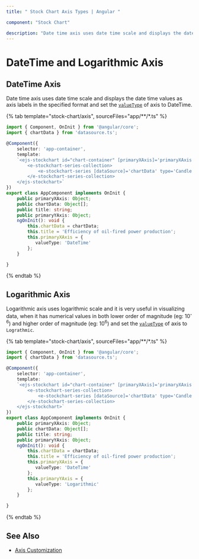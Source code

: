 ```yaml
---
title: " Stock Chart Axis Types | Angular "

component: "Stock Chart"

description: "Date time axis uses date time scale and displays the date time values as axis labels in the specified format. "
---
```

<!-- markdownlint-disable MD036 -->

# DateTime and Logarithmic Axis

## DateTime Axis

Date time axis uses date time scale and displays the date time values as axis labels in the specified format and set the [`valueType`](../api/stock-chart/stockChartAxisModel/#valuetype) of axis to DateTime.

{% tab template="stock-chart/axis", sourceFiles="app/**/*.ts" %}

```typescript
import { Component, OnInit } from '@angular/core';
import { chartData } from 'datasource.ts';

@Component({
    selector: 'app-container',
    template:
    `<ejs-stockchart id="chart-container" [primaryXAxis]='primaryXAxis'[primaryYAxis]='primaryYAxis' [title]='title'>
        <e-stockchart-series-collection>
            <e-stockchart-series [dataSource]='chartData' type='Candle' xName='date' yName='open' name='India' width=2 ></e-stockchart-series>
        </e-stockchart-series-collection>
    </ejs-stockchart>`
})
export class AppComponent implements OnInit {
    public primaryXAxis: Object;
    public chartData: Object[];
    public title: string;
    public primaryYAxis: Object;
    ngOnInit(): void {
        this.chartData = chartData;
        this.title = 'Efficiency of oil-fired power production';
        this.primaryXAxis = {
           valueType: 'DateTime'
        };
    }

}
```

{% endtab %}

## Logarithmic Axis

<!-- markdownlint-disable MD033 -->

Logarithmic axis uses logarithmic scale and it is very useful in visualizing data, when it has numerical values in both lower order of magnitude (eg: 10<sup>-6</sup>) and higher order of magnitude (eg: 10<sup>6</sup>) and set the [`valueType`](../api/stock-chart/stockChartAxisModel/#valuetype) of axis to `Lograthmic`.

{% tab template="stock-chart/axis", sourceFiles="app/**/*.ts" %}

```typescript
import { Component, OnInit } from '@angular/core';
import { chartData } from 'datasource.ts';

@Component({
    selector: 'app-container',
    template:
    `<ejs-stockchart id="chart-container" [primaryXAxis]='primaryXAxis'[primaryYAxis]='primaryYAxis' [title]='title'>
        <e-stockchart-series-collection>
            <e-stockchart-series [dataSource]='chartData' type='Candle' xName='date' yName='open' name='India' width=2 ></e-stockchart-series>
        </e-stockchart-series-collection>
    </ejs-stockchart>`
})
export class AppComponent implements OnInit {
    public primaryXAxis: Object;
    public chartData: Object[];
    public title: string;
    public primaryYAxis: Object;
    ngOnInit(): void {
        this.chartData = chartData;
        this.title = 'Efficiency of oil-fired power production';
        this.primaryXAxis = {
           valueType: 'DateTime'
        };
        this.primaryYAxis = {
           valueType: 'Logarithmic'
        };
    }

}
```

{% endtab %}

## See Also

* [Axis Customization](./axis-customization/)
